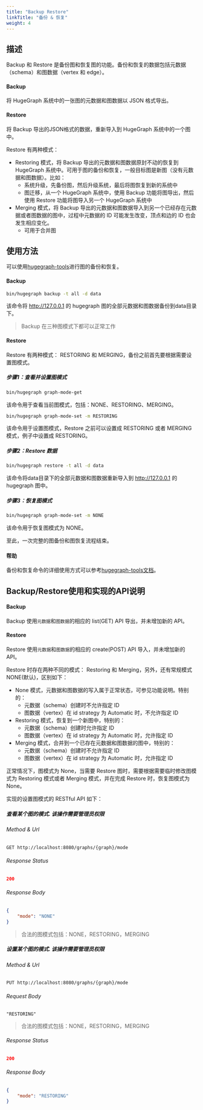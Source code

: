 ```yaml
---
title: "Backup Restore"
linkTitle: "备份 & 恢复"
weight: 4
---
```


## 描述

Backup 和 Restore 是备份图和恢复图的功能。备份和恢复的数据包括元数据（schema）和图数据（vertex 和 edge）。

#### Backup

将 HugeGraph 系统中的一张图的元数据和图数据以 JSON 格式导出。

#### Restore

将 Backup 导出的JSON格式的数据，重新导入到 HugeGraph 系统中的一个图中。

Restore 有两种模式：

- Restoring 模式，将 Backup 导出的元数据和图数据原封不动的恢复到 HugeGraph 系统中。可用于图的备份和恢复，一般目标图是新图（没有元数据和图数据）。比如：
    - 系统升级，先备份图，然后升级系统，最后将图恢复到新的系统中
    - 图迁移，从一个 HugeGraph 系统中，使用 Backup 功能将图导出，然后使用 Restore 功能将图导入另一个 HugeGraph 系统中
- Merging 模式，将 Backup 导出的元数据和图数据导入到另一个已经存在元数据或者图数据的图中，过程中元数据的 ID 可能发生改变，顶点和边的 ID 也会发生相应变化。
    - 可用于合并图

## 使用方法

可以使用[hugegraph-tools](/docs/quickstart/hugegraph-tools)进行图的备份和恢复。

#### Backup

```bash
bin/hugegraph backup -t all -d data
```

该命令将 http://127.0.0.1 的 hugegraph 图的全部元数据和图数据备份到data目录下。

> Backup 在三种图模式下都可以正常工作

#### Restore

Restore 有两种模式： RESTORING 和 MERGING，备份之前首先要根据需要设置图模式。

##### 步骤1：查看并设置图模式

```bash
bin/hugegraph graph-mode-get
```
该命令用于查看当前图模式，包括：NONE、RESTORING、MERGING。

```bash
bin/hugegraph graph-mode-set -m RESTORING
```
该命令用于设置图模式，Restore 之前可以设置成 RESTORING 或者 MERGING 模式，例子中设置成 RESTORING。

##### 步骤2：Restore 数据

```bash
bin/hugegraph restore -t all -d data
```
该命令将data目录下的全部元数据和图数据重新导入到 http://127.0.0.1 的 hugegraph 图中。

##### 步骤3：恢复图模式

```bash
bin/hugegraph graph-mode-set -m NONE
```
该命令用于恢复图模式为 NONE。

至此，一次完整的图备份和图恢复流程结束。

#### 帮助

备份和恢复命令的详细使用方式可以参考[hugegraph-tools文档](/docs/quickstart/hugegraph-tools)。

## Backup/Restore使用和实现的API说明

#### Backup

Backup 使用`元数据`和`图数据`的相应的 list(GET) API 导出，并未增加新的 API。

#### Restore

Restore 使用`元数据`和`图数据`的相应的 create(POST) API 导入，并未增加新的 API。

Restore 时存在两种不同的模式： Restoring 和 Merging，另外，还有常规模式 NONE(默认)，区别如下：

- None 模式，元数据和图数据的写入属于正常状态，可参见功能说明。特别的：
    - 元数据（schema）创建时不允许指定 ID
    - 图数据（vertex）在 id strategy 为 Automatic 时，不允许指定 ID
- Restoring 模式，恢复到一个新图中，特别的：
    - 元数据（schema）创建时允许指定 ID
    - 图数据（vertex）在 id strategy 为 Automatic 时，允许指定 ID
- Merging 模式，合并到一个已存在元数据和图数据的图中，特别的：
    - 元数据（schema）创建时不允许指定 ID
    - 图数据（vertex）在 id strategy 为 Automatic 时，允许指定 ID

正常情况下，图模式为 None，当需要 Restore 图时，需要根据需要临时修改图模式为 Restoring 模式或者 Merging 模式，并在完成 Restore 时，恢复图模式为 None。

实现的设置图模式的 RESTful API 如下：

##### 查看某个图的模式. **该操作需要管理员权限**

###### Method & Url

```
GET http://localhost:8080/graphs/{graph}/mode
```

###### Response Status

```json
200
```

###### Response Body

```json
{
    "mode": "NONE"
}
```

> 合法的图模式包括：NONE，RESTORING，MERGING

##### 设置某个图的模式. **该操作需要管理员权限**

###### Method & Url

```
PUT http://localhost:8080/graphs/{graph}/mode
```

###### Request Body

```
"RESTORING"
```

> 合法的图模式包括：NONE，RESTORING，MERGING

###### Response Status

```json
200
```

###### Response Body

```json
{
    "mode": "RESTORING"
}
```
